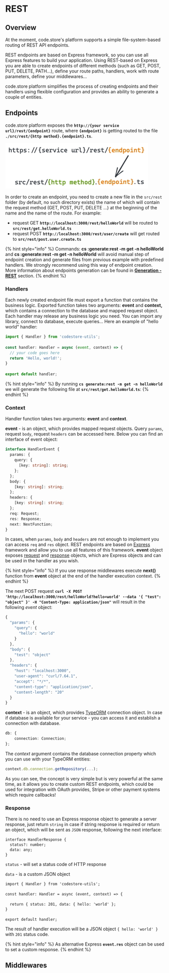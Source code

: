 # REST

## Overview

At the moment, code.store's platform supports a simple file-system-based routing of REST API endpoints. 

REST endpoints are based on Express framework, so you can use all Express features to build your application.  Using REST-based on Express you are able to create endpoints of different methods \(such as GET, POST, PUT, DELETE, PATH…\), define your route paths, handlers, work with route parameters, define your middlewares… 

code.store platform simplifies the process of creating endpoints and their handlers using flexible configuration and provides an ability to generate a couple of entities.

## Endpoints

code.store platform exposes the **`http://{your service url}/rest/{endpoint}`** route, where **`{endpoint}`** is getting routed to the file **`./src/rest/{http method}.{endpoint}.ts`**. 

![Endpoint handler](../../../.gitbook/assets/untitled-2020-09-22-1039-3-.png)

In order to create an endpoint, you need to create a new file in the `src/rest` folder \(by default, no such directory exists\) the name of which will contain the request method \(GET, POST, PUT, DELETE ...\) at the beginning of the name and the name of the route. For example:

* request GET **`http://localhost:3000/rest/helloWorld`** will be routed to **`src/rest/get.helloWorld.ts`**
* request POST **`http://localhost:3000/rest/user/create`** will get routed to **`src/rest/post.user.create.ts`**

{% hint style="info" %}
Commands: **cs :generate:rest -m get -n helloWorld**  and  **cs :generate:rest -m get -n helloWorld** will avoid manual step of endpoint creation and generate files from previous example with predefined handlers. We strongly recommend using this way of endpoint creation. More information about endpoints generation can be found in [**Generation - REST**](../generation/rest.md) section. 
{% endhint %}

### Handlers

Each newly created endpoint file must export a function that contains the business logic. Exported function takes two arguments: **event** and **context,** which contains a connection to the database and mapped request object. Each handler may release any business logic you need. You can import any library, connect to database, execute queries...  Here an example of "hello world" handler:

```typescript
import { Handler } from 'codestore-utils';

const handler: Handler = async (event, context) => {
  // your code goes here
  return 'Hello, world!';
}

export default handler;
```

{% hint style="info" %}
By running **`cs generate:rest -m get -n helloWorld`** we will generate the following file at **`src/rest/get.helloWorld.ts`**:
{% endhint %}

### Context

Handler function takes two arguments: **event** and **context**. 

**event** - is an object, which provides mapped request objects. Query `params`, request `body`, request `headers` can be accessed here. Below you can find an interface of event object:

```typescript
interface HandlerEvent {
  params: {
    query: {
      [key: string]: string;
    };
  };
  body: {
    [key: string]: string;
  };
  headers: {
    [key: string]: string;
  };
  req: Request;
  res: Response;
  next: NextFunction;
}
```

In cases, when `params`, `body` and `headers` are not enough to implement you can access `req` and `res` object. REST endpoints are based on [Express](https://expressjs.com/) framework and allow you to use all features of this framework. **event** object exposes [request](http://expressjs.com/en/api.html#req) and [response](http://expressjs.com/en/api.html#res) objects, which are Express objects and can be used in the handler as you wish.

{% hint style="info" %}
If you use response middlewares execute **next\(\)** function from **event** object at the end of the handler execution context.
{% endhint %}

The next POST request **`curl -X POST 'http://localhost:3000/rest/helloWorld?hello=world' --data '{ "test": "object" }' -H "Content-Type: application/json"`** will result in the following _event_ object:

```javascript
{
  "params": {
    "query": {
      "hello": "world"
    }
  },
  "body": {
    "test": "object"
  },
  "headers": {
    "host": "localhost:3000",
    "user-agent": "curl/7.64.1",
    "accept": "*/*",
    "content-type": "application/json",
    "content-length": "20"
  }
}
```

**context** - is an object, which provides [TypeORM](https://typeorm.io) connection object. In case if database is available for your service - you can access it and establish a connection with database. 

```typescript
db: {
    connection: Connection;
};
```

The _context_ argument contains the database connection property which you can use with your TypeORM entities:

```typescript
context.db.connection.getRepository(...);
```

As you can see, the concept is very simple but is very powerful at the same time, as it allows you to create custom REST endpoints, which could be used for integration with OAuth provides, Stripe or other payment systems which require callbacks!

### Response

There is no need to use an Express response object to generate a server response, just return `string` in case if string response is required or return an object, which will be sent as `JSON` response, following the next interface:

```text
interface HandlerResponse {
  status?: number;
  data: any;
}
```

` status` - will set a status code of HTTP response

`data` - is a custom JSON object

```text
import { Handler } from 'codestore-utils';

const handler: Handler = async (event, context) => {

  return { status: 201, data: { hello: 'world' };
}

export default handler;
```

The result of handler execution will be a JSON object `{ hello: 'world' }` with `201` status code.

{% hint style="info" %}
As alternative Express **`event.res`** object can be used to set a custom response.
{% endhint %}

## Middlewares

